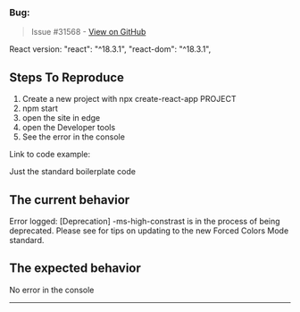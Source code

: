 ### Bug: 

> Issue #31568 - [View on GitHub](https://github.com/facebook/react/issues/31568)

<!--
  Please provide a clear and concise description of what the bug is. Include
  screenshots if needed. Please test using the latest version of the relevant
  React packages to make sure your issue has not already been fixed.
-->

React version:
    "react": "^18.3.1",
    "react-dom": "^18.3.1",

## Steps To Reproduce

1. Create a new project with npx create-react-app PROJECT
2. npm start
3. open the site in edge
4. open the Developer tools
5. See the error in the console

<!--
  Your bug will get fixed much faster if we can run your code and it doesn't
  have dependencies other than React. Issues without reproduction steps or
  code examples may be immediately closed as not actionable.
-->

Link to code example:

Just the standard boilerplate code

<!--
  Please provide a CodeSandbox (https://codesandbox.io/s/new), a link to a
  repository on GitHub, or provide a minimal code example that reproduces the
  problem. You may provide a screenshot of the application if you think it is
  relevant to your bug report. Here are some tips for providing a minimal
  example: https://stackoverflow.com/help/mcve.
-->

## The current behavior
Error logged:
[Deprecation] -ms-high-constrast is in the process of being deprecated. Please see <URL> for tips on updating to the new Forced Colors Mode standard.

## The expected behavior
No error in the console


---

